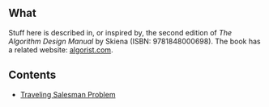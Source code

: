What
----

Stuff here is described in, or inspired by, the second edition of
_The Algorithm Design Manual_ by Skiena (ISBN: 9781848000698). The
book has a related website: [algorist.com](http://www.algorist.com/).

Contents
--------

- [Traveling Salesman Problem](./tsp)
